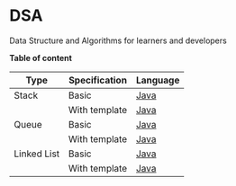 # DSA
Data Structure and Algorithms for learners and developers

**Table of content**

| Type | Specification | Language |
|------|----------|---|
| Stack | Basic         | [Java](/Stack/Basic/Java)   |
|       | With template | [Java](/Stack/With%20template/Java) |
| Queue | Basic         | [Java](/Queue/Basic/Java)  |
|       | With template | [Java](/Queue/With%20template/Java) |
| Linked List | Basic   | [Java](/Linked%20List/Basic/Java)  |
|       | With template | [Java](/Linked%20List/With%20template/Java) |
